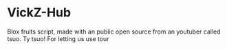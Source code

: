 # VickZ-Hub
Blox fruits script, made with an public open source from an youtuber called tsuo. Ty tsuo! For letting us use tour
